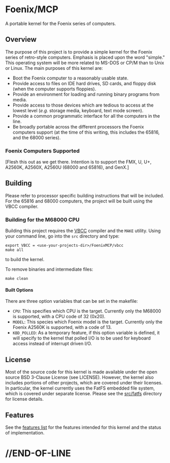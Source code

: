 # Foenix/MCP

A portable kernel for the Foenix series of computers.

## Overview

The purpose of this project is to provide a simple kernel for the Foenix series
of retro-style computers. Emphasis is placed upon the word "simple." This
operating system will be more related to MS-DOS or CP/M than to Unix or Linux.
The main purposes of this kernel are:

* Boot the Foenix computer to a reasonably usable state.
* Provide access to files on IDE hard drives, SD cards, and floppy disk (when
  the computer supports floppies).
* Provide an environment for loading and running binary programs from media.
* Provide access to those devices which are tedious to access at the lowest
  level (_e.g._ storage media, keyboard, text mode screen).
* Provide a common programmatic interface for all the computers in the line.
* Be broadly portable across the different processors the Foenix computers
  support (at the time of this writing, this includes the 65816, and the 68000
  series).

### Foenix Computers Supported

[Flesh this out as we get there. Intention is to support the FMX, U, U+, A2560K,
A2560X, A2560U (68000 and 65816), and GenX.]

## Building

Please refer to processor specific building instructions that will be included.
For the 65816 and 68000 computers, the project will be built using the VBCC
compiler.

### Building for the M68000 CPU

Building this project requires the [VBCC](http://www.compilers.de/vbcc.html) compiler and the
```MAKE``` utility. Using your command line, go into the ```src``` directory and type:

```
export VBCC = <use-your-projects-dir>/FoenixMCP/vbcc
make all
```
to build the kernel.

To remove binaries and intermediate files:

```
make clean
```

#### Built Options

There are three option variables that can be set in the makefile:

* `CPU`: This specifies which CPU is the target. Currently only the M68000 is supported, with a CPU code of 32 (0x20).
* `MODEL`: This species which Foenix model is the target. Currently only the Foenix A2560K is supported, with a code of 13.
* `KBD_POLLED`: As a temporary feature, if this option variable is defined, it will specify to the kernel that polled I/O is to be used for keyboard access instead of interrupt driven I/O.

## License

Most of the source code for this kernel is made available under the open source
BSD 3-Clause License (see LICENSE). However, the kernel also includes portions
of other projects, which are covered under their licenses. In particular, the
kernel currently uses the FatFS embedded file system, which is covered under
separate license. Please see the [src/fatfs](src/fatfs) directory for license
details.

## Features

See the [features list](FEATURES.md) for the features intended for this kernel
and the status of implementation.


# //END-OF-LINE

